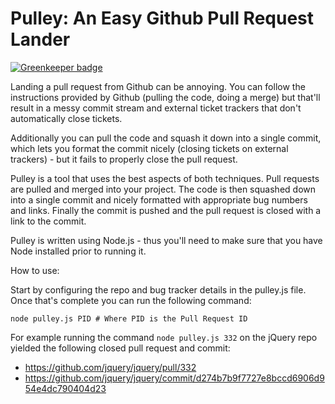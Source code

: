 Pulley: An Easy Github Pull Request Lander
==========================================

[![Greenkeeper badge](https://badges.greenkeeper.io/timmywil/pulley_upstream_jquery.svg)](https://greenkeeper.io/)

Landing a pull request from Github can be annoying. You can follow the instructions provided by Github (pulling the code, doing a merge) but that'll result in a messy commit stream and external ticket trackers that don't automatically close tickets.

Additionally you can pull the code and squash it down into a single commit, which lets you format the commit nicely (closing tickets on external trackers) - but it fails to properly close the pull request.

Pulley is a tool that uses the best aspects of both techniques. Pull requests are pulled and merged into your project. The code is then squashed down into a single commit and nicely formatted with appropriate bug numbers and links. Finally the commit is pushed and the pull request is closed with a link to the commit.

Pulley is written using Node.js - thus you'll need to make sure that you have Node installed prior to running it.

How to use:

Start by configuring the repo and bug tracker details in the pulley.js file. Once that's complete you can run the following command:

    node pulley.js PID # Where PID is the Pull Request ID

For example running the command `node pulley.js 332` on the jQuery repo yielded the following closed pull request and commit:

- https://github.com/jquery/jquery/pull/332
- https://github.com/jquery/jquery/commit/d274b7b9f7727e8bccd6906d954e4dc790404d23
